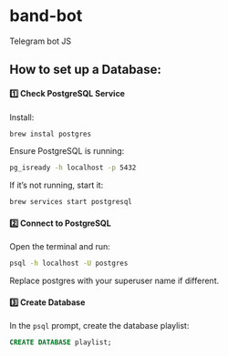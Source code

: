 # band-bot

Telegram bot JS


## How to set up a Database:

#### 1️⃣ Check PostgreSQL Service

Install:
```bash
brew instal postgres
```

Ensure PostgreSQL is running:
```bash
pg_isready -h localhost -p 5432
```

If it’s not running, start it:
```bash
brew services start postgresql
```

#### 2️⃣ Connect to PostgreSQL

Open the terminal and run:
```bash
psql -h localhost -U postgres
```
Replace postgres with your superuser name if different.

#### 3️⃣ Create Database
In the `psql` prompt, create the database playlist:
```sql
CREATE DATABASE playlist;
```
